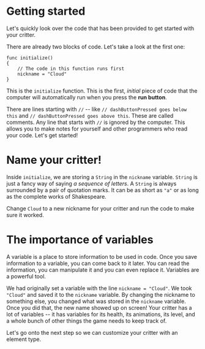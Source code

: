 Getting started
===============
Let's quickly look over the code that has been provided to get started with your critter.

There are already two blocks of code. Let's take a look at the first one: 
	
	func initialize()
	{
		// The code in this function runs first
		nickname = "Cloud"
	}
	
This is the ```initialize``` function. This is the first, *initial* piece of code that the computer will automatically run when you press the **run button**.


There are lines starting with ```//``` -- like ```// dashButtonPressed goes below this``` and ```// dashButtonPressed goes above this```. These are called comments. Any line that starts with ```//``` is ignored by the computer. This allows you to make notes for yourself and other programmers who read your code. Let's get started!


Name your critter!
=======================
Inside ```initialize```, we are storing a ```String``` in the ```nickname``` variable. ```String``` is just a fancy way of saying *a sequence of letters*. A ```String``` is always surrounded by a pair of quotation marks. It can be as short as ```"a"``` or as long as the complete works of Shakespeare. 

Change ```Cloud``` to a new nickname for your critter and run the code to make sure it worked.


The importance of variables
===========================
A variable is a place to store information to be used in code. Once you save information to a variable, you can come back to it later. You can read the information, you can manipulate it and you can even replace it. Variables are a powerful tool.

We had originally set a variable with the line ```nickname = "Cloud"```. We took ```"Cloud"``` and saved it to the ```nickname``` variable. By changing the nickname to something else, you changed what was stored in the ```nickname``` variable. Once you did that, the new name showed up on screen! Your critter has a lot of variables -- it has variables for its health, its animations, its level, and a whole bunch of other things the game needs to keep track of.

Let's go onto the next step so we can customize your critter with an element type.